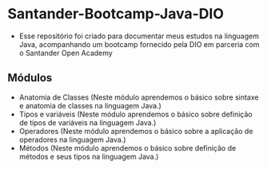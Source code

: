 # Santander-Bootcamp-Java-DIO

- Esse repositório foi criado para documentar meus estudos na linguagem Java, acompanhando um bootcamp fornecido pela DIO em parceria com o Santander Open Academy

## Módulos

- Anatomia de Classes (Neste módulo aprendemos o básico sobre sintaxe e anatomia de classes na linguagem Java.)
- Tipos e variáveis (Neste módulo aprendemos o básico sobre definição de tipos de variáveis na linguagem Java.)
- Operadores (Neste módulo aprendemos o básico sobre a aplicação de operadores na linguagem Java.)
- Métodos (Neste módulo aprendemos o básico sobre definição de métodos e seus tipos na linguagem Java.)
